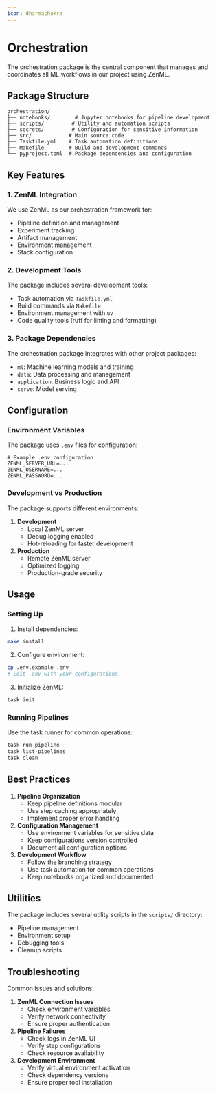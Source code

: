```yaml
---
icon: dharmachakra
---
```


# Orchestration

The orchestration package is the central component that manages and coordinates all ML workflows in our project using ZenML.

## Package Structure

```
orchestration/
├── notebooks/        # Jupyter notebooks for pipeline development
├── scripts/         # Utility and automation scripts
├── secrets/         # Configuration for sensitive information
├── src/            # Main source code
├── Taskfile.yml    # Task automation definitions
├── Makefile        # Build and development commands
└── pyproject.toml  # Package dependencies and configuration
```

## Key Features

### 1. ZenML Integration

We use ZenML as our orchestration framework for:

* Pipeline definition and management
* Experiment tracking
* Artifact management
* Environment management
* Stack configuration

### 2. Development Tools

The package includes several development tools:

* Task automation via `Taskfile.yml`
* Build commands via `Makefile`
* Environment management with `uv`
* Code quality tools (ruff for linting and formatting)

### 3. Package Dependencies

The orchestration package integrates with other project packages:

* `ml`: Machine learning models and training
* `data`: Data processing and management
* `application`: Business logic and API
* `serve`: Model serving

## Configuration

### Environment Variables

The package uses `.env` files for configuration:

```
# Example .env configuration
ZENML_SERVER_URL=...
ZENML_USERNAME=...
ZENML_PASSWORD=...
```

### Development vs Production

The package supports different environments:

1. **Development**
   * Local ZenML server
   * Debug logging enabled
   * Hot-reloading for faster development
2. **Production**
   * Remote ZenML server
   * Optimized logging
   * Production-grade security

## Usage

### Setting Up

1. Install dependencies:

```bash
make install
```

2. Configure environment:

```bash
cp .env.example .env
# Edit .env with your configurations
```

3. Initialize ZenML:

```bash
task init
```

### Running Pipelines

Use the task runner for common operations:

```bash
task run-pipeline
task list-pipelines
task clean
```

## Best Practices

1. **Pipeline Organization**
   * Keep pipeline definitions modular
   * Use step caching appropriately
   * Implement proper error handling
2. **Configuration Management**
   * Use environment variables for sensitive data
   * Keep configurations version controlled
   * Document all configuration options
3. **Development Workflow**
   * Follow the branching strategy
   * Use task automation for common operations
   * Keep notebooks organized and documented

## Utilities

The package includes several utility scripts in the `scripts/` directory:

* Pipeline management
* Environment setup
* Debugging tools
* Cleanup scripts

## Troubleshooting

Common issues and solutions:

1. **ZenML Connection Issues**
   * Check environment variables
   * Verify network connectivity
   * Ensure proper authentication
2. **Pipeline Failures**
   * Check logs in ZenML UI
   * Verify step configurations
   * Check resource availability
3. **Development Environment**
   * Verify virtual environment activation
   * Check dependency versions
   * Ensure proper tool installation
